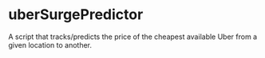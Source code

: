 # uberSurgePredictor
A script that tracks/predicts the price of the cheapest available Uber from a given location to another.
